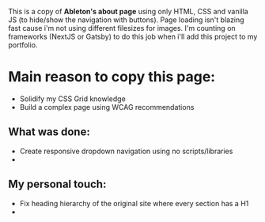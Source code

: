 This is a copy of **Ableton's about page** using only HTML, CSS and vanilla JS (to hide/show the navigation with buttons).
Page loading isn't blazing fast cause i'm not using different filesizes for images. I'm counting on frameworks (NextJS or Gatsby) to do this job when i'll add this project to my portfolio.

# Main reason to copy this page:
- Solidify my CSS Grid knowledge
- Build a complex page using WCAG recommendations
## What was done:
- Create responsive dropdown navigation using no scripts/libraries
- 

## My personal touch:
- Fix heading hierarchy of the original site where every section has a H1 
- 

